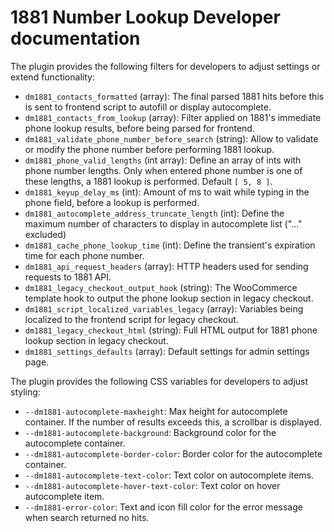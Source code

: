 # 1881 Number Lookup Developer documentation

The plugin provides the following filters for developers to adjust settings or extend functionality:

* `dm1881_contacts_formatted` (array): The final parsed 1881 hits before this is sent to frontend script to autofill or display autocomplete.
* `dm1881_contacts_from_lookup` (array): Filter applied on 1881's immediate phone lookup results, before being parsed for frontend.
* `dm1881_validate_phone_number_before_search` (string): Allow to validate or modify the phone number before performing 1881 lookup.
* `dm1881_phone_valid_lengths` (int array): Define an array of ints with phone number lengths. Only when entered phone number is one of these lengths, a 1881 lookup is performed. Default `[ 5, 8 ]`.
* `dm1881_keyup_delay_ms` (int): Amount of ms to wait while typing in the phone field, before a lookup is performed.
* `dm1881_autocomplete_address_truncate_length` (int): Define the maximum number of characters to display in autocomplete list ("..." excluded)
* `dm1881_cache_phone_lookup_time` (int): Define the transient's expiration time for each phone number.
* `dm1881_api_request_headers` (array): HTTP headers used for sending requests to 1881 API.
* `dm1881_legacy_checkout_output_hook` (string): The WooCommerce template hook to output the phone lookup section in legacy checkout.
* `dm1881_script_localized_variables_legacy` (array): Variables being localized to the frontend script for legacy checkout.
* `dm1881_legacy_checkout_html` (string): Full HTML output for 1881 phone lookup section in legacy checkout.
* `dm1881_settings_defaults` (array): Default settings for admin settings page.

The plugin provides the following CSS variables for developers to adjust styling:

* `--dm1881-autocomplete-maxheight`: Max height for autocomplete container. If the number of results exceeds this, a scrollbar is displayed.
* `--dm1881-autocomplete-background`: Background color for the autocomplete container.
* `--dm1881-autocomplete-border-color`: Border color for the autocomplete container.
* `--dm1881-autocomplete-text-color`: Text color on autocomplete items.
* `--dm1881-autocomplete-hover-text-color`: Text color on hover autocomplete item.
* `--dm1881-error-color`: Text and icon fill color for the error message when search returned no hits.

